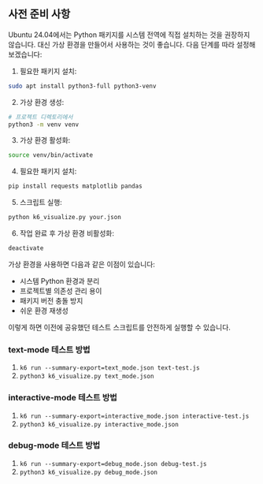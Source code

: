 ## 사전 준비 사항
Ubuntu 24.04에서는 Python 패키지를 시스템 전역에 직접 설치하는 것을 권장하지 않습니다. 대신 가상 환경을 만들어서 사용하는 것이 좋습니다. 다음 단계를 따라 설정해보겠습니다:

1. 필요한 패키지 설치:
```bash
sudo apt install python3-full python3-venv
```

2. 가상 환경 생성:
```bash
# 프로젝트 디렉토리에서
python3 -m venv venv
```

3. 가상 환경 활성화:
```bash
source venv/bin/activate
```

4. 필요한 패키지 설치:
```bash
pip install requests matplotlib pandas
```

5. 스크립트 실행:
```bash
python k6_visualize.py your.json
```

6. 작업 완료 후 가상 환경 비활성화:
```bash
deactivate
```

가상 환경을 사용하면 다음과 같은 이점이 있습니다:
- 시스템 Python 환경과 분리
- 프로젝트별 의존성 관리 용이
- 패키지 버전 충돌 방지
- 쉬운 환경 재생성

이렇게 하면 이전에 공유했던 테스트 스크립트를 안전하게 실행할 수 있습니다.

### text-mode 테스트 방법
1. `k6 run --summary-export=text_mode.json text-test.js`
2. `python3 k6_visualize.py text_mode.json`

### interactive-mode 테스트 방법
1. `k6 run --summary-export=interactive_mode.json interactive-test.js`
2. `python3 k6_visualize.py interactive_mode.json`
   
### debug-mode 테스트 방법
1. `k6 run --summary-export=debug_mode.json debug-test.js`
2. `python3 k6_visualize.py debug_mode.json`
